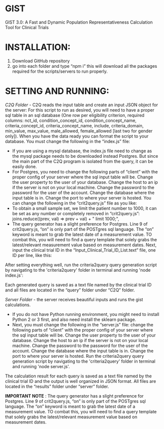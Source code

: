# GIST
GIST 3.0: A Fast and Dynamic Population Representativeness Calculation Tool for Clinical Trials 

# INSTALLATION:
1.	Download GitHub repository
2.	go into each folder and type “npm i” this will download all the packages required for the scripts/servers to run properly.

# SETTING AND RUNNING:
*C2Q Folder* - C2Q reads the input table and create an input JSON object for the server: For this script to run as desired, you will need to have a proper sql table in an sql database (One row per eligibility criterion, required columns: nct_id, condition_concept_id, condition_concept_name, criteria_concept_id, criteria_concept_name, include, criteria_domain, min_value, max_value, male_allowed, female_allowed [last two for gender only]).
When you have the data ready you can format the script to your database. You must change the following in the “index.js” file:
*	If you are using a mysql database, the index.js file need to change as the mysql package needs to be downloaded instead Postgres. But since the main part of the C2Q program is isolated from the query, it can be easily done.
*	For Postgres, you need to change the following parts of “client” with the proper config of your server where the sql input table will be. Change the user property to the user of your database. Change the host to an ip if the server is not on your local machine. Change the password to the password for the user of the account. Change the database where the input table is in. Change the port to where your server is hosted.
You can change the following in the “crit2query.js” file as you like:
*	To obtain a small sample set, we limit the patient number to 1000, it can be set as any number or completely removed in “crit2query.js”: joins.reduce((prev, val) => prev + val) + " limit 1000;",
*	The query generator has a slight preference for Postgres. Line 9 of crit2query.js, “on” is only part of the POSTgres sql language. The “on” keyword is meant to grab the latest date of a measurement value. TO combat this, you will need to find a query template that solely grabs the latest/relevant measurement value based on measurement dates.
Next, input the clinical trial ID in the “Input_Clinical_Trial_ID_List.text” file, one ID per line, like this:
 
After setting everything well, run the criteria2query query generation script by navigating to the 'criteria2query' folder in terminal and running 'node index.js':
 
Each generated query is saved as a text file named by the clinical trial ID and all files are located in the “query” folder under “C2Q” folder.

*Server Folder* - the server receives beautiful inputs and runs the gist calculations.
*	If you do not have Python running environment, you might need to install Python 2 or 3 first, and also need install the sklearn package. 
*	Next, you must change the following in the “server.js” file: change the following parts of “client” with the proper config of your server where the sql input table will be. Change the user property to the user of your database. Change the host to an ip if the server is not on your local machine. Change the password to the password for the user of the account. Change the database where the input table is in. Change the port to where your server is hosted. 
Run the criteria2query query generation script by navigating to the 'criteria2query' folder in terminal and running 'node server.js'.
 

The calculation result for each query is saved as a text file named by the clinical trial ID and the output is well organized in JSON format. All files are located in the “results” folder under “server” folder.
 


**IMPORTANT NOTE** : The query generator has a slight preference for Postgres. Line 9 of crit2query.js, “on” is only part of the POSTgres sql language. The “on” keyword is meant to grab the latest date of a measurement value. TO combat this, you will need to find a query template that solely grabs the latest/relevant measurement value based on measurement dates.

